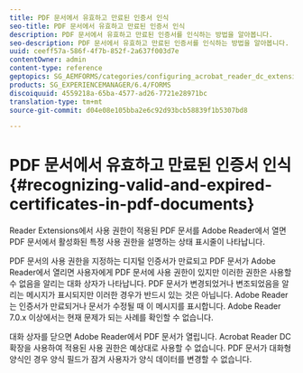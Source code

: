 ```yaml
---
title: PDF 문서에서 유효하고 만료된 인증서 인식
seo-title: PDF 문서에서 유효하고 만료된 인증서 인식
description: PDF 문서에서 유효하고 만료된 인증서를 인식하는 방법을 알아봅니다.
seo-description: PDF 문서에서 유효하고 만료된 인증서를 인식하는 방법을 알아봅니다.
uuid: ceeff57a-586f-4f7b-852f-2a637f003d7e
contentOwner: admin
content-type: reference
geptopics: SG_AEMFORMS/categories/configuring_acrobat_reader_dc_extensions
products: SG_EXPERIENCEMANAGER/6.4/FORMS
discoiquuid: 4559218a-65ba-4577-ad26-7721e28971bc
translation-type: tm+mt
source-git-commit: d04e08e105bba2e6c92d93bcb58839f1b5307bd8

---
```



# PDF 문서에서 유효하고 만료된 인증서 인식 {#recognizing-valid-and-expired-certificates-in-pdf-documents}

Reader Extensions에서 사용 권한이 적용된 PDF 문서를 Adobe Reader에서 열면 PDF 문서에서 활성화된 특정 사용 권한을 설명하는 상태 표시줄이 나타납니다.

PDF 문서의 사용 권한을 지정하는 디지털 인증서가 만료되고 PDF 문서가 Adobe Reader에서 열리면 사용자에게 PDF 문서에 사용 권한이 있지만 이러한 권한은 사용할 수 없음을 알리는 대화 상자가 나타납니다. PDF 문서가 변경되었거나 변조되었음을 알리는 메시지가 표시되지만 이러한 경우가 반드시 있는 것은 아닙니다. Adobe Reader는 인증서가 만료되거나 문서가 수정될 때 이 메시지를 표시합니다. Adobe Reader 7.0.x 이상에서는 현재 문제가 되는 사례를 확인할 수 없습니다.

대화 상자를 닫으면 Adobe Reader에서 PDF 문서가 열립니다. Acrobat Reader DC 확장을 사용하여 적용된 사용 권한은 예상대로 사용할 수 없습니다. PDF 문서가 대화형 양식인 경우 양식 필드가 잠겨 사용자가 양식 데이터를 변경할 수 없습니다.
